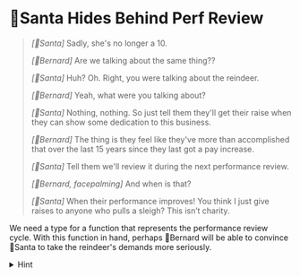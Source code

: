 # 🎅Santa Hides Behind Perf Review

> _[🎅Santa]_ Sadly, she's no longer a 10.
>
> _[🎩Bernard]_ Are we talking about the same thing??
>
> _[🎅Santa]_ Huh? Oh. Right, you were talking about the reindeer.
>
> _[🎩Bernard]_ Yeah, what were you talking about?
>
> _[🎅Santa]_ Nothing, nothing. So just tell them they'll get their raise when they can show some dedication to this business.
>
> _[🎩Bernard]_ The thing is they feel like they've more than accomplished that over the last 15 years since they last got a pay increase.
>
> _[🎅Santa]_ Tell them we'll review it during the next performance review.
>
> _[🎩Bernard, facepalming]_ And when is that?
>
> _[🎅Santa]_ When their performance improves! You think I just give raises to anyone who pulls a sleigh? This isn’t charity.

We need a type for a function that represents the performance review cycle. With this function in hand, perhaps 🎩Bernard will be able to convince 🎅Santa to take the reindeer's demands more seriously.

<details>
  <summary>Hint</summary>

Learn some more about how to create and type async functions that are also iterable (generators).

</details>
